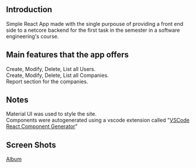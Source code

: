 ## Introduction

Simple React App made with the single purpouse of providing a front end side to a netcore backend for the first task in the semester in a software engineering's course.

## Main features that the app offers

Create, Modify, Delete, List all Users.<br/>
Create, Modify, Delete, List all Companies.<br/>
Report section for the companies.<br/>

## Notes

Material UI was used to style the site.<br/>
Components were autogenerated using a vscode extension called "[VSCode React Component Generator](https://marketplace.visualstudio.com/items?itemName=abdullahceylan.vscode-react-component-generator)"

## Screen Shots

[Album](https://imgur.com/a/z63sCOx)
